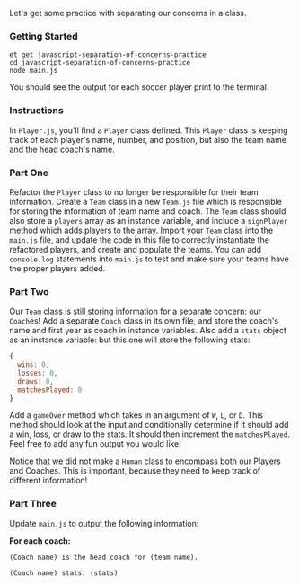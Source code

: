 Let's get some practice with separating our concerns in a class.

### Getting Started

```no-highlight
et get javascript-separation-of-concerns-practice
cd javascript-separation-of-concerns-practice
node main.js
```

You should see the output for each soccer player print to the terminal.

### Instructions

In `Player.js`, you'll find a `Player` class defined. This `Player` class is keeping track of each player's name, number, and position, but also the team name and the head coach's name.

### Part One

Refactor the `Player` class to no longer be responsible for their team information. Create a `Team` class in a new `Team.js` file which is responsible for storing the information of team name and coach. The `Team` class should also store a `players` array as an instance variable, and include a `signPlayer` method which adds players to the array. Import your `Team` class into the `main.js` file, and update the code in this file to correctly instantiate the refactored players, and create and populate the teams. You can add `console.log` statements into `main.js` to test and make sure your teams have the proper players added.

### Part Two

Our `Team` class is still storing information for a separate concern: our `Coach`es! Add a separate `Coach` class in its own file, and store the coach's name and first year as coach in instance variables. Also add a `stats` object as an instance variable: but this one will store the following stats:

```javascript
{
  wins: 0,
  losses: 0,
  draws: 0,
  matchesPlayed: 0
}
```

Add a `gameOver` method which takes in an argument of `W`, `L`, or `D`. This method should look at the input and conditionally determine if it should add a win, loss, or draw to the stats. It should then increment the `matchesPlayed`. Feel free to add any fun output you would like!

Notice that we did not make a `Human` class to encompass both our Players and Coaches. This is important, because they need to keep track of different information!

### Part Three

Update `main.js` to output the following information:

**For each coach:**

`(Coach name) is the head coach for (team name).`

`(Coach name) stats: (stats)`
